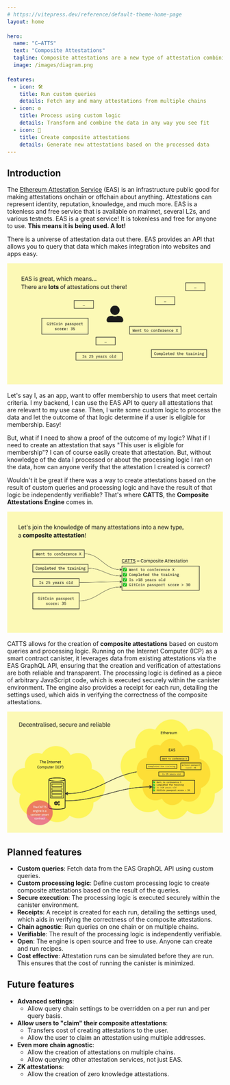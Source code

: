 ```yaml
---
# https://vitepress.dev/reference/default-theme-home-page
layout: home

hero:
  name: "C–ATTS"
  text: "Composite Attestations"
  tagline: Composite attestations are a new type of attestation combining data from multiple sources to form a unified and verifiable credential.
  image: /images/diagram.png

features:
  - icon: 🛠️ 
    title: Run custom queries
    details: Fetch any and many attestations from multiple chains
  - icon: ⚙️
    title: Process using custom logic
    details: Transform and combine the data in any way you see fit
  - icon: 🚀 
    title: Create composite attestations
    details: Generate new attestations based on the processed data
---
```


## Introduction

The [Ethereum Attestation Service](https://attest.sh) (EAS) is an infrastructure public good for making attestations onchain or offchain about anything. Attestations can represent identity, reputation, knowledge, and much more. EAS is a tokenless and free service that is available on mainnet, several L2s, and various testnets. EAS is a great service! It is tokenless and free for anyone to use. **This means it is being used. A lot!** 

There is a universe of attestation data out there. EAS provides an API that allows you to query that data which makes integration into websites and apps easy.

![](/images/240214-catts-2.jpg)

Let's say I, as an app, want to offer membership to users that meet certain criteria. I my backend, I can use the EAS API to query all attestations that are relevant to my use case. Then, I write some custom logic to process the data and let the outcome of that logic determine if a user is eligible for membership. Easy!

But, what if I need to show a proof of the outcome of my logic? What if I need to create an attestation that says "This user is eligible for membership"? I can of course easily create that attestation. But, without knowledge of the data I processed or about the processing logic I ran on the data, how can anyone verify that the attestation I created is correct?

Wouldn't it be great if there was a way to create attestations based on the result of custom queries and processing logic and have the result of that logic be independently verifiable? That's where **CATTS**, the **Composite Attestations Engine** comes in.

![](/images/240214-catts-3.jpg)

CATTS allows for the creation of **composite attestations** based on custom queries and processing logic. Running on the Internet Computer (ICP) as a smart contract canister, it leverages data from existing attestations via the EAS GraphQL API, ensuring that the creation and verification of attestations are both reliable and transparent. The processing logic is defined as a piece of arbitrary JavaScript code, which is executed securely within the canister environment. The engine also provides a receipt for each run, detailing the settings used, which aids in verifying the correctness of the composite attestations. 

![](/images/240214-catts-5.jpg)

## Planned features

- **Custom queries**: Fetch data from the EAS GraphQL API using custom queries.
- **Custom processing logic**: Define custom processing logic to create composite attestations based on the result of the queries.
- **Secure execution**: The processing logic is executed securely within the canister environment.
- **Receipts**: A receipt is created for each run, detailing the settings used, which aids in verifying the correctness of the composite attestations.
- **Chain agnostic**: Run queries on one chain or on multiple chains.
- **Verifiable**: The result of the processing logic is independently verifiable.
- **Open**: The engine is open source and free to use. Anyone can create and run recipes.
- **Cost effective**: Attestation runs can be simulated before they are run. This ensures that the cost of running the canister is minimized.

## Future features

- **Advanced settings**: 
  - Allow query chain settings to be overridden on a per run and per query basis.
- **Allow users to "claim" their composite attestations**:
  - Transfers cost of creating attestations to the user.
  - Allow the user to claim an attestation using multiple addresses.
- **Even more chain agnostic**:
  - Allow the creation of attestations on multiple chains.
  - Allow querying other attestation services, not just EAS.
- **ZK attestations**:
  - Allow the creation of zero knowledge attestations.